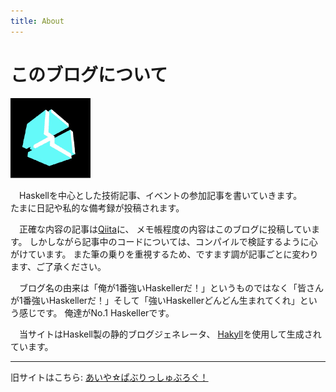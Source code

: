 ```yaml
---
title: About
---
```


# このブログについて
![aiya000-icon](/images/aiya000-profile_icon.png)

　Haskellを中心とした技術記事、イベントの参加記事を書いていきます。  
たまに日記や私的な備考録が投稿されます。

　正確な内容の記事は[Qiita](http://qiita.com/aiya000)に、
メモ帳程度の内容はこのブログに投稿しています。
しかしながら記事中のコードについては、コンパイルで検証するように心がけています。
また筆の乗りを重視するため、ですます調が記事ごとに変わります、ご了承ください。

　ブログ名の由来は「俺が1番強いHaskellerだ！」というものではなく「皆さんが1番強いHaskellerだ！」そして「強いHaskellerどんどん生まれてくれ」という感じです。
俺達がNo.1 Haskellerです。

　当サイトはHaskell製の静的ブログジェネレータ、
[Hakyll](http://jaspervdj.be/hakyll)を使用して生成されています。

- - -

旧サイトはこちら: [あいや☆ぱぶりっしゅぶろぐ！](http://gcc0aiya000.blog.fc2.com/)
